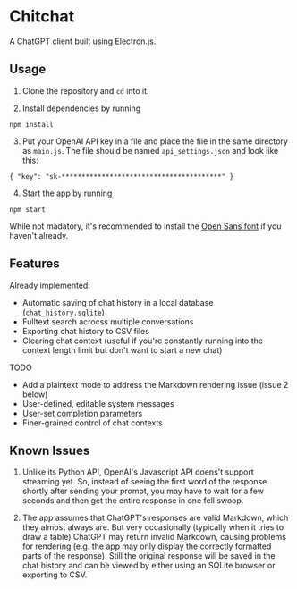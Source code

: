 # Chitchat

A ChatGPT client built using Electron.js.

## Usage

1. Clone the repository and `cd` into it.

2. Install dependencies by running
```
npm install
```

3. Put your OpenAI API key in a file and place the file in the same directory as `main.js`. The file should be named `api_settings.json` and look like this:
```
{ "key": "sk-****************************************" }
```

4. Start the app by running
```
npm start
```

While not madatory, it's recommended to install the [Open Sans font](https://fonts.google.com/specimen/Open+Sans) if you haven't already.

## Features

Already implemented:
- Automatic saving of chat history in a local database (`chat_history.sqlite`)
- Fulltext search acrocss multiple conversations
- Exporting chat history to CSV files
- Clearing chat context (useful if you're constantly running into the context length limit but don't want to start a new chat)

TODO
- Add a plaintext mode to address the Markdown rendering issue (issue 2 below)
- User-defined, editable system messages
- User-set completion parameters
- Finer-grained control of chat contexts

## Known Issues

1. Unlike its Python API, OpenAI's Javascript API doens't support streaming yet. So, instead of seeing the first word of the response shortly after sending your prompt, you may have to wait for a few seconds and then get the entire response in one fell swoop.

2. The app assumes that ChatGPT's responses are valid Markdown, which they almost always are. But very occasionally (typically when it tries to draw a table) ChatGPT may return invalid Markdown, causing problems for rendering (e.g. the app may only display the correctly formatted parts of the response). Still the original response will be saved in the chat history and can be viewed by either using an SQLite browser or exporting to CSV.
